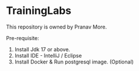 # TrainingLabs

This repository is owned by Pranav More.

Pre-requisite:

1) Install Jdk 17 or above.
2) Install IDE - IntelliJ / Eclipse
3) Install Docker & Run postgresql image. (Optional)
